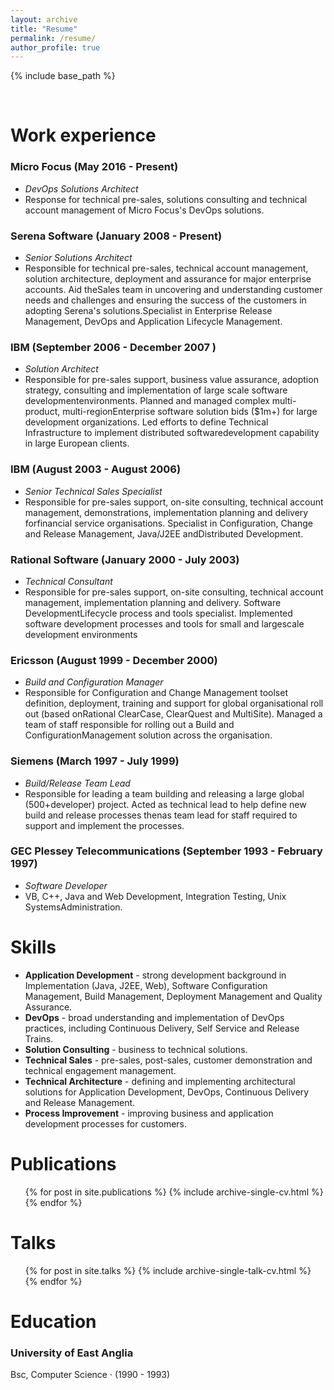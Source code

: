 ```yaml
---
layout: archive
title: "Resume"
permalink: /resume/
author_profile: true
---
```


{% include base_path %}

<br/> 

Work experience
======

### Micro Focus (May 2016 - Present)
 - _DevOps Solutions Architect_
 - Response for technical pre-sales, solutions consulting and technical account management of Micro Focus's DevOps solutions.

### Serena Software (January 2008 - Present)
 - _Senior Solutions Architect_
 - Responsible for technical pre-sales, technical account management, solution architecture, deployment and assurance for major enterprise accounts. Aid theSales team in uncovering and understanding customer needs and challenges and ensuring the success of the customers in adopting Serena's solutions.Specialist in Enterprise Release Management, DevOps and Application Lifecycle Management.

### IBM (September 2006 - December 2007 )
 - _Solution Architect_
 - Responsible for pre-sales support, business value assurance, adoption strategy, consulting and implementation of large scale software developmentenvironments. Planned and managed complex multi-product, multi-regionEnterprise software solution bids ($1m+) for large development organizations. Led efforts to define Technical Infrastructure to implement distributed softwaredevelopment capability in large European clients.

### IBM (August 2003 - August 2006) 
 - _Senior Technical Sales Specialist_
 - Responsible for pre-sales support, on-site consulting, technical account management, demonstrations, implementation planning and delivery forfinancial service organisations. Specialist in Configuration, Change and Release Management, Java/J2EE andDistributed Development.

### Rational Software (January 2000 - July 2003)
 - _Technical Consultant_
 - Responsible for pre-sales support, on-site consulting, technical account management, implementation planning and delivery. Software DevelopmentLifecycle process and tools specialist. Implemented software development processes and tools for small and largescale development environments

### Ericsson (August 1999 - December 2000)
 - _Build and Configuration Manager_
 - Responsible for Configuration and Change Management toolset definition, deployment, training and support for global organisational roll out (based onRational ClearCase, ClearQuest and MultiSite). Managed a team of staff responsible for rolling out a Build and ConfigurationManagement solution across the organisation.

### Siemens (March 1997 - July 1999)
 - _Build/Release Team Lead_
 - Responsible for leading a team building and releasing a large global (500+developer) project. Acted as technical lead to help define new build and release processes thenas team lead for staff required to support and implement the processes.

### GEC Plessey Telecommunications (September 1993 - February 1997)
 - _Software Developer_
 - VB, C++, Java and Web Development, Integration Testing, Unix SystemsAdministration.
  
Skills
======
* **Application Development** - strong development background in Implementation (Java, J2EE, Web), Software Configuration Management, Build Management, Deployment Management and Quality Assurance.
* **DevOps** - broad understanding and implementation of DevOps practices, including Continuous Delivery, Self Service and Release Trains.
* **Solution Consulting** - business to technical solutions.
* **Technical Sales** - pre-sales, post-sales, customer demonstration and technical engagement management.
* **Technical Architecture** - defining and implementing architectural solutions for Application Development, DevOps, Continuous Delivery and Release Management.
* **Process Improvement** - improving business and application development processes for customers.

Publications
======
  <ul>{% for post in site.publications %}
    {% include archive-single-cv.html %}
  {% endfor %}</ul>
  
Talks
======
  <ul>{% for post in site.talks %}
    {% include archive-single-talk-cv.html %}
  {% endfor %}</ul>

Education
======

### University of East Anglia
Bsc, Computer Science · (1990 - 1993)

